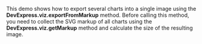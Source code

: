 This demo shows how to&nbsp;export several charts into a&nbsp;single image using the **DevExpress.viz.exportFromMarkup** method. Before calling this method, you need to&nbsp;collect the SVG markup of&nbsp;all charts using the **DevExpress.viz.getMarkup** method and calculate the size of&nbsp;the resulting image.